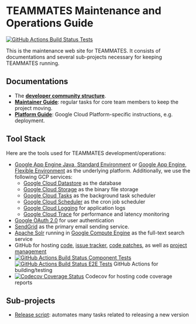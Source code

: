 # TEAMMATES Maintenance and Operations Guide

[![GitHub Actions Build Status Tests](https://github.com/TEAMMATES/teammates-ops/workflows/Tests/badge.svg)](https://github.com/TEAMMATES/teammates-ops/actions)

This is the maintenance web site for TEAMMATES. It consists of documentations and several sub-projects necessary for keeping TEAMMATES running.

## Documentations

* The [**developer community structure**](community.md).
* [**Maintainer Guide**](maintainer-guide.md): regular tasks for core team members to keep the project moving.
* [**Platform Guide**](platform-guide.md): Google Cloud Platform-specific instructions, e.g. deployment.

## Tool Stack

Here are the tools used for TEAMMATES development/operations:

* [Google App Engine Java, Standard Environment](https://cloud.google.com/appengine/docs/standard/java/) or [Google App Engine, Flexible Environment](https://cloud.google.com/appengine/docs/flexible/custom-runtimes/) as the underlying platform. Additionally, we use the following GCP services:
  * [Google Cloud Datastore](https://cloud.google.com/datastore/) as the database
  * [Google Cloud Storage](https://cloud.google.com/storage) as the binary file storage
  * [Google Cloud Tasks](https://cloud.google.com/tasks/) as the background task scheduler
  * [Google Cloud Scheduler](https://cloud.google.com/scheduler/) as the cron job scheduler
  * [Google Cloud Logging](https://cloud.google.com/logging/) for application logs
  * [Google Cloud Trace](https://cloud.google.com/trace/) for performance and latency monitoring
* [Google OAuth 2.0](https://developers.google.com/identity/protocols/oauth2) for user authentication
* [SendGrid](https://sendgrid.com/) as the primary email sending service.
* [Apache Solr](https://solr.apache.org/) running in [Google Compute Engine](https://cloud.google.com/compute) as the full-text search service
* GitHub for hosting [code](https://github.com/TEAMMATES/teammates), [issue tracker](https://github.com/TEAMMATES/teammates/issues), [code patches](https://github.com/TEAMMATES/teammates/pulls), as well as [project management](https://github.com/TEAMMATES/teammates/projects)
* [![GitHub Actions Build Status Component Tests](https://github.com/TEAMMATES/teammates/workflows/Component%20Tests/badge.svg)](https://github.com/TEAMMATES/teammates/actions) [![GitHub Actions Build Status E2E Tests](https://github.com/TEAMMATES/teammates/workflows/E2E%20Tests/badge.svg)](https://github.com/TEAMMATES/teammates/actions) GitHub Actions for building/testing
* [![Codecov Coverage Status](https://codecov.io/gh/TEAMMATES/teammates/branch/master/graph/badge.svg)](https://codecov.io/gh/TEAMMATES/teammates) Codecov for hosting code coverage reports

## Sub-projects

- [Release script](release-script): automates many tasks related to releasing a new version
